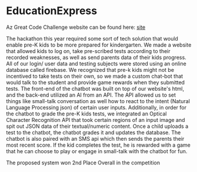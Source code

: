# EducationExpress
Az Great Code Challenge website can be found here:
[site](thepanopticdiorama.com\EducationExpress\home.html)

The hackathon this year required some sort of tech solution that would enable pre-K kids to be more prepared for kindergarten. We made a website that allowed kids to log on, take pre-scribed tests according to their recorded weaknesses, as well as send parents data of their kids progress. All of our login/ user data and testing subjects were stored using an online database called firebase. We recognized that pre-k kids might not be incentived to take tests on their own, so we made a custom chat-bot that would talk to the student and provide game rewards when they submitted tests. The front-end of the chatbot was built on top of our website's html, and the back-end utilized an AI from an API. The API allowed us to set things like small-talk conversation as well how to react to the intent (Natural Language Processing json) of certain user inputs. Additionally, in order for the chatbot to grade the pre-K kids tests, we integrated an Optical Character Recognition API that took certain regions of an input image and spit out JSON data of their textual/numeric content. Once a child uploads a test to the chatbot, the chatbot grades it and updates the database. The chatbot is also paired with an SMS api which then sends the parents their most recent score. If the kid completes the test, he is rewarded with a game that he can choose to play or engage in small-talk with the chatbot for fun.

The proposed system won 2nd Place Overall in the competition

